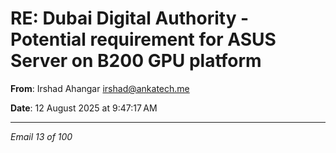 # RE: Dubai Digital Authority - Potential requirement for ASUS Server on B200 GPU platform

**From**: Irshad Ahangar <irshad@ankatech.me>

**Date**: 12 August 2025 at 9:47:17 AM

---

*Email 13 of 100*
